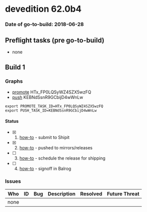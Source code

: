 # devedition 62.0b4

### Date of go-to-build: 2018-06-28

## Preflight tasks (pre go-to-build)
- none

## Build 1  

### Graphs
* [promote](https://tools.taskcluster.net/push-inspector/#/HTx_FP0LQSyWZ4SZX5wzFQ) HTx_FP0LQSyWZ4SZX5wzFQ
* [push](https://tools.taskcluster.net/push-inspector/#/KEBNdSsnR9GCbijD4wWnLw) KEBNdSsnR9GCbijD4wWnLw
```
export PROMOTE_TASK_ID=HTx_FP0LQSyWZ4SZX5wzFQ
export PUSH_TASK_ID=KEBNdSsnR9GCbijD4wWnLw
```


#### Status
- [x] 1.  [how-to](https://wiki.mozilla.org/Release:Release_Automation_on_Mercurial:Starting_a_Release#Submit_to_Ship_It)  - submit to Shipit
- [x] 2.  [how-to](https://github.com/mozilla-releng/releasewarrior-2.0/blob/master/docs/release-promotion/desktop/howto.md#push-artifacts-to-releases-directory)  - pushed to mirrors/releases
- [ ] 3.  [how-to](https://github.com/mozilla-releng/releasewarrior-2.0/blob/master/docs/release-promotion/desktop/howto.md#ship-the-release)  - schedule the release for shipping
- [ ] 4.  [how-to](https://github.com/mozilla-releng/releasewarrior-2.0/blob/master/docs/release-promotion/desktop/howto.md#obtain-sign-offs-for-changes)  - signoff in Balrog

### Issues
| Who                 | ID               | Bug                                                                 | Description                | Resolved                | Future Threat                |
| ------------------- | ---------------- | ------------------------------------------------------------------- | -------------------------- | ----------------------- | ---------------------------- |
| none | | | | | |

